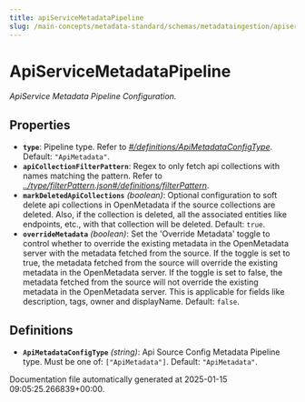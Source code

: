 ```yaml
---
title: apiServiceMetadataPipeline
slug: /main-concepts/metadata-standard/schemas/metadataingestion/apiservicemetadatapipeline
---
```


# ApiServiceMetadataPipeline

*ApiService Metadata Pipeline Configuration.*

## Properties

- **`type`**: Pipeline type. Refer to *[#/definitions/ApiMetadataConfigType](#definitions/ApiMetadataConfigType)*. Default: `"ApiMetadata"`.
- **`apiCollectionFilterPattern`**: Regex to only fetch api collections with names matching the pattern. Refer to *[../type/filterPattern.json#/definitions/filterPattern](#/type/filterPattern.json#/definitions/filterPattern)*.
- **`markDeletedApiCollections`** *(boolean)*: Optional configuration to soft delete api collections in OpenMetadata if the source collections are deleted. Also, if the collection is deleted, all the associated entities like endpoints, etc., with that collection will be deleted. Default: `true`.
- **`overrideMetadata`** *(boolean)*: Set the 'Override Metadata' toggle to control whether to override the existing metadata in the OpenMetadata server with the metadata fetched from the source. If the toggle is set to true, the metadata fetched from the source will override the existing metadata in the OpenMetadata server. If the toggle is set to false, the metadata fetched from the source will not override the existing metadata in the OpenMetadata server. This is applicable for fields like description, tags, owner and displayName. Default: `false`.
## Definitions

- **`ApiMetadataConfigType`** *(string)*: Api Source Config Metadata Pipeline type. Must be one of: `["ApiMetadata"]`. Default: `"ApiMetadata"`.


Documentation file automatically generated at 2025-01-15 09:05:25.266839+00:00.
